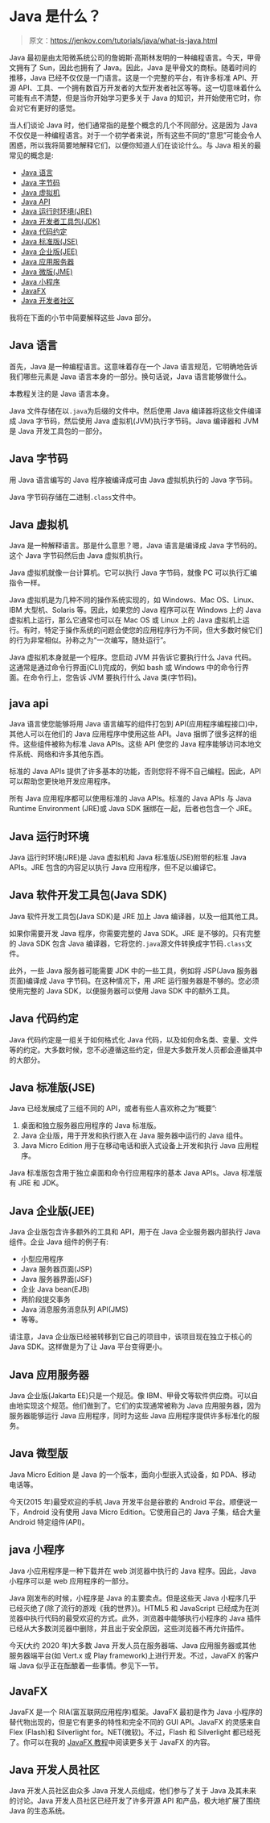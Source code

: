 # Java 是什么？

> 原文：<https://jenkov.com/tutorials/java/what-is-java.html>

Java 最初是由太阳微系统公司的詹姆斯·高斯林发明的一种编程语言。今天，甲骨文拥有了 Sun，因此也拥有了 Java。因此，Java 是甲骨文的商标。随着时间的推移，Java 已经不仅仅是一门语言。这是一个完整的平台，有许多标准 API、开源 API、工具、一个拥有数百万开发者的大型开发者社区等等。这一切意味着什么可能有点不清楚，但是当你开始学习更多关于 Java 的知识，并开始使用它时，你会对它有更好的感觉。

当人们谈论 Java 时，他们通常指的是整个概念的几个不同部分。这是因为 Java 不仅仅是一种编程语言。对于一个初学者来说，所有这些不同的“意思”可能会令人困惑，所以我将简要地解释它们，以便你知道人们在谈论什么。与 Java 相关的最常见的概念是:

*   [Java 语言](#language)
*   [Java 字节码](#bytecode)
*   [Java 虚拟机](#jvm)
*   [Java API](#java-apis)
*   [Java 运行时环境(JRE)](#jre)
*   [Java 开发者工具包(JDK)](#jdk)
*   [Java 代码约定](#codeconventions)
*   [Java 标准版(JSE)](#jse)
*   [Java 企业版(JEE)](#jee)
*   [Java 应用服务器](#applicationservers)
*   [Java 微版(JME)](#jme)
*   [Java 小程序](#java-applets)
*   [JavaFX](#javafx)
*   [Java 开发者社区](#developercommunity)

我将在下面的小节中简要解释这些 Java 部分。

## Java 语言

首先，Java 是一种编程语言。这意味着存在一个 Java 语言规范，它明确地告诉我们哪些元素是 Java 语言本身的一部分。换句话说，Java 语言能够做什么。

本教程关注的是 Java 语言本身。

Java 文件存储在以`.java`为后缀的文件中。然后使用 Java 编译器将这些文件编译成 Java 字节码，然后使用 Java 虚拟机(JVM)执行字节码。Java 编译器和 JVM 是 Java 开发工具包的一部分。

## Java 字节码

用 Java 语言编写的 Java 程序被编译成可由 Java 虚拟机执行的 Java 字节码。

Java 字节码存储在二进制`.class`文件中。

## Java 虚拟机

Java 是一种解释语言。那是什么意思？嗯，Java 语言是编译成 Java 字节码的。这个 Java 字节码然后由 Java 虚拟机执行。

Java 虚拟机就像一台计算机。它可以执行 Java 字节码，就像 PC 可以执行汇编指令一样。

Java 虚拟机是为几种不同的操作系统实现的，如 Windows、Mac OS、Linux、IBM 大型机、Solaris 等。因此，如果您的 Java 程序可以在 Windows 上的 Java 虚拟机上运行，那么它通常也可以在 Mac OS 或 Linux 上的 Java 虚拟机上运行。有时，特定于操作系统的问题会使您的应用程序行为不同，但大多数时候它们的行为非常相似。孙称之为“一次编写，随处运行”。

Java 虚拟机本身就是一个程序。您启动 JVM 并告诉它要执行什么 Java 代码。这通常是通过命令行界面(CLI)完成的，例如 bash 或 Windows 中的命令行界面。在命令行上，您告诉 JVM 要执行什么 Java 类(字节码)。

## java api

Java 语言使您能够将用 Java 语言编写的组件打包到 API(应用程序编程接口)中，其他人可以在他们的 Java 应用程序中使用这些 API。Java 捆绑了很多这样的组件。这些组件被称为标准 Java APIs。这些 API 使您的 Java 程序能够访问本地文件系统、网络和许多其他东西。

标准的 Java APIs 提供了许多基本的功能，否则您将不得不自己编程。因此，API 可以帮助您更快地开发应用程序。

所有 Java 应用程序都可以使用标准的 Java APIs。标准的 Java APIs 与 Java Runtime Environment (JRE)或 Java SDK 捆绑在一起，后者也包含一个 JRE。

## Java 运行时环境

Java 运行时环境(JRE)是 Java 虚拟机和 Java 标准版(JSE)附带的标准 Java APIs。JRE 包含的内容足以执行 Java 应用程序，但不足以编译它。

## Java 软件开发工具包(Java SDK)

Java 软件开发工具包(Java SDK)是 JRE 加上 Java 编译器，以及一组其他工具。

如果你需要开发 Java 程序，你需要完整的 Java SDK。JRE 是不够的。只有完整的 Java SDK 包含 Java 编译器，它将您的`.java`源文件转换成字节码`.class`文件。

此外，一些 Java 服务器可能需要 JDK 中的一些工具，例如将 JSP(Java 服务器页面)编译成 Java 字节码。在这种情况下，用 JRE 运行服务器是不够的。您必须使用完整的 Java SDK，以便服务器可以使用 Java SDK 中的额外工具。

## Java 代码约定

Java 代码约定是一组关于如何格式化 Java 代码，以及如何命名类、变量、文件等的约定。大多数时候，您不必遵循这些约定，但是大多数开发人员都会遵循其中的大部分。

## Java 标准版(JSE)

Java 已经发展成了三组不同的 API，或者有些人喜欢称之为“概要”:

1.  桌面和独立服务器应用程序的 Java 标准版。
2.  Java 企业版，用于开发和执行嵌入在 Java 服务器中运行的 Java 组件。
3.  Java Micro Edition 用于在移动电话和嵌入式设备上开发和执行 Java 应用程序。

Java 标准版包含用于独立桌面和命令行应用程序的基本 Java APIs。Java 标准版有 JRE 和 JDK。

## Java 企业版(JEE)

Java 企业版包含许多额外的工具和 API，用于在 Java 企业服务器内部执行 Java 组件。企业 Java 组件的例子有:

*   小型应用程序
*   Java 服务器页面(JSP)
*   Java 服务器界面(JSF)
*   企业 Java bean(EJB)
*   两阶段提交事务
*   Java 消息服务消息队列 API(JMS)
*   等等。

请注意，Java 企业版已经被转移到它自己的项目中，该项目现在独立于核心的 Java SDK。这样做是为了让 Java 平台变得更小。

## Java 应用服务器

Java 企业版(Jakarta EE)只是一个规范。像 IBM、甲骨文等软件供应商。可以自由地实现这个规范。他们做到了。它们的实现通常被称为 Java 应用服务器，因为服务器能够运行 Java 应用程序，同时为这些 Java 应用程序提供许多标准化的服务。

## Java 微型版

Java Micro Edition 是 Java 的一个版本，面向小型嵌入式设备，如 PDA、移动电话等。

今天(2015 年)最受欢迎的手机 Java 开发平台是谷歌的 Android 平台。顺便说一下，Android 没有使用 Java Micro Edition。它使用自己的 Java 子集，结合大量 Android 特定组件(API)。

## java 小程序

Java 小应用程序是一种下载并在 web 浏览器中执行的 Java 程序。因此，Java 小程序可以是 web 应用程序的一部分。

Java 刚发布的时候，小程序是 Java 的主要卖点。但是这些天 Java 小程序几乎已经灭绝了(除了流行的游戏《我的世界》)。HTML5 和 JavaScript 已经成为在浏览器中执行代码的最受欢迎的方式。此外，浏览器中能够执行小程序的 Java 插件已经从大多数浏览器中删除，并且出于安全原因，这些浏览器不再允许插件。

今天(大约 2020 年)大多数 Java 开发人员在服务器端、Java 应用服务器或其他服务器端平台(如 Vert.x 或 Play framework)上进行开发。不过，JavaFX 的客户端 Java 似乎正在酝酿着一些事情。参见下一节。

## JavaFX

JavaFX 是一个 RIA(富互联网应用程序)框架。JavaFX 最初是作为 Java 小程序的替代物出现的，但是它有更多的特性和完全不同的 GUI API。JavaFX 的灵感来自 Flex (Flash)和 Silverlight for。NET(微软)。不过，Flash 和 Silverlight 都已经死了。你可以在我的 [JavaFX 教程](/javafx/index.html)中阅读更多关于 JavaFX 的内容。

## Java 开发人员社区

Java 开发人员社区由众多 Java 开发人员组成，他们参与了关于 Java 及其未来的讨论。Java 开发人员社区已经开发了许多开源 API 和产品，极大地扩展了围绕 Java 的生态系统。